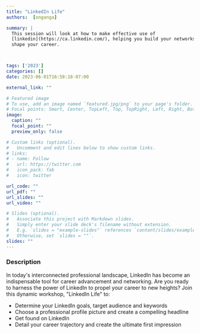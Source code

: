 ```yaml
---
title: "LinkedIn Life"
authors:  [onganga]

summary: | 
  This session will look at how to make effective use of
  [linkedin](https://ca.linkedin.com/), helping you build your networks and
  shape your career.



tags: ['2023']
categories: []
date: 2023-06-01T16:58:18-07:00

external_link: ""

# Featured image
# To use, add an image named `featured.jpg/png` to your page's folder.
# Focal points: Smart, Center, TopLeft, Top, TopRight, Left, Right, BottomLeft, Bottom, BottomRight.
image:
  caption: ""
  focal_point: ""
  preview_only: false

# Custom links (optional).
#   Uncomment and edit lines below to show custom links.
# links:
# - name: Follow
#   url: https://twitter.com
#   icon_pack: fab
#   icon: twitter

url_code: ""
url_pdf: ""
url_slides: ""
url_video: ""

# Slides (optional).
#   Associate this project with Markdown slides.
#   Simply enter your slide deck's filename without extension.
#   E.g. `slides = "example-slides"` references `content/slides/example-slides.md`.
#   Otherwise, set `slides = ""`.
slides: ""
---
```


### Description

In today's interconnected professional landscape, LinkedIn has become an indispensable tool for career advancement and networking. Are you ready to harness the power of LinkedIn to propel your career to new heights? Join this dynamic workshop, "LinkedIn Life" to:

  *   Determine your LinkedIn goals, target audience and keywords
  *   Choose a professional profile picture and create a compelling headline
  *   Get found on LinkedIn
  *   Detail your career trajectory and create the ultimate first impression
